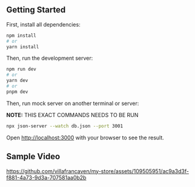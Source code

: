 ## Getting Started

First, install all dependencies:

```bash
npm install
# or
yarn install
```

Then, run the development server:

```bash
npm run dev
# or
yarn dev
# or
pnpm dev
```

Then, run mock server on another terminal or server:

**NOTE:** THIS EXACT COMMANDS NEEDS TO BE RUN
```bash
npx json-server --watch db.json --port 3001
```

Open [http://localhost:3000](http://localhost:3000) with your browser to see the result.

## Sample Video

https://github.com/villafrancaven/my-store/assets/109505951/ac9a3d3f-f881-4a73-9d3a-707581aa0b2b
